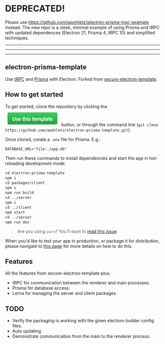 # DEPRECATED!
Please use https://github.com/awohletz/electron-prisma-trpc-example instead. The new repo is a sleek, minimal example of using Prisma and tRPC with updated dependences (Electron 21, Prisma 4, tRPC 10) and simplified techniques.

---
---
---


## electron-prisma-template
Use [tRPC](https://trpc.io/) and [Prisma](https://www.prisma.io/) with Electron. Forked from [secure-electron-template](https://github.com/reZach/secure-electron-template).

## How to get started
To get started, clone the repository by clicking the ![Use this template](https://github.com/awohletz/electron-prisma-template/blob/master/packages/server/docs/imgs/usethistemplate.png "Use this template") button, or through the command line (`git clone https://github.com/awohletz/electron-prisma-template.git`). 

Once cloned, create a `.env` file for Prisma. E.g.:
```
DATABASE_URL="file:./app.db"
```

Then run these commands to install dependencies and start the app in hot-reloading development mode:

```
cd electron-prisma-template
npm i
cd packages/client
npm i
npm run build
cd ../server
npm i
cd ../client
npm start
cd ../server
npm run dev
```

> Are you using `yarn`? You'll want to [read this issue](https://github.com/reZach/secure-electron-template/issues/62).

When you'd like to test your app in production, or package it for distribution, please navigate to [this page](https://github.com/awohletz/electron-prisma-template/blob/master/packages/server/docs/scripts.md) for more details on how to do this.

## Features
All the features from secure-electron-template plus:
- tRPC for communication between the renderer and main processes.
- Prisma for database access.
- Lerna for managing the server and client packages.

## TODO
- Verify the packaging is working with the given electron-builder config files.
- Auto updating.
- Demonstrate communication from the main to the renderer process.
